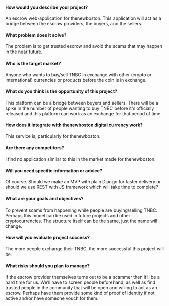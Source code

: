 #### How would you describe your project?
An escrow web-application for thenewboston. This application will act as a bridge between the escrow providers, the buyers, and the sellers.

#### What problem does it solve?
The problem is to get trusted escrow and avoid the scams that may happen in the near future.

#### Who is the target market?
Anyone who wants to buy/sell TNBC in exchange with other (crypto or international) currencies or products before the coin is in exchange.

#### What do you think is the opportunity of this project?
This platform can be a bridge between buyers and sellers. There will be a spike in the number of people wanting to buy TNBC before it's officially released and this platform can work as an exchange for that period of time.

#### How does it integrate with thenewboston digital currency work?
This service is, particularly for thenewboston.

#### Are there any competitors?
I find no application similar to this in the market made for thenewboston.

#### Will you need specific information or advice?
Of course. Should we make an MVP with plain Django for faster delivery or should we use REST with JS framework which will take time to complete?

#### What are your goals and objectives?
To prevent scams from happening while people are buying/selling TNBC. Perhaps this model can be used in future projects and other cryptocurrencies. The structure itself can be the same, just the name will change.

#### How will you evaluate project success?
The more people exchange their TNBC, the more successful this project will be.

#### What risks should you plan to manage?
If the escrow provider themselves turns out to be a scammer then it’ll be a hard time for us. We’ll have to screen people beforehand, as well as find trusted people in the community that will be open and willing to act as an escrow. Perhaps have them provide some kind of proof of identity if not active and/or have someone vouch for them.